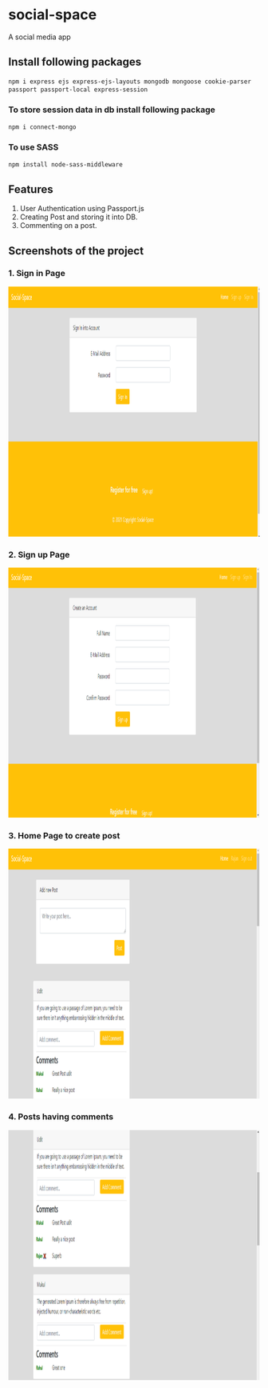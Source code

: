 # social-space
A social media app 

## Install following packages

```
npm i express ejs express-ejs-layouts mongodb mongoose cookie-parser passport passport-local express-session 
```

### To store session data in db install following package
```
npm i connect-mongo
```

### To use SASS 

```
npm install node-sass-middleware
```
## Features
1. User Authentication using Passport.js
2. Creating Post and storing it into DB.
3. Commenting on a post.


## Screenshots of the project

### 1. Sign in Page
<img src="/readmd-images/img1.png" height="500px">

### 2. Sign up Page
<img src="/readmd-images/img2.png" height="500px">

### 3. Home Page to create post
<img src="/readmd-images/img3.png" height="500px">

### 4. Posts having comments
<img src="/readmd-images/img4.png" height="500px">
